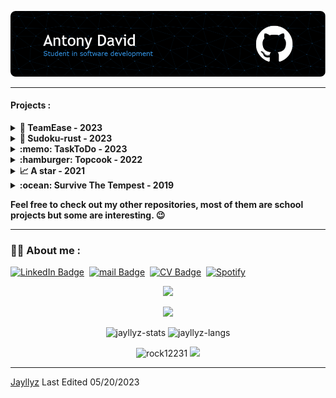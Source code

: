 ![Header](./img/header.png)

---

#### Projects :

<details>
 <summary><strong>🏢 TeamEase - 2023</strong></summary>
 
  Website, android app and java statistics dashboard for a team building company.&nbsp;

<a href="https://github.com/Jayllyz/TeamEase" target="_blank"><img height="100em" src="https://github-readme-stats.vercel.app/api/pin?username=jayllyz&repo=TeamEase&theme=dark&bg_color=00000000&title_color=39A6FF"/></a>

</details>

<details>
 <summary><strong>🧩 Sudoku-rust - 2023</strong></summary>
 
  Sudoku generator & solver using the backtracking algorithm, made in Rust with Actix web.&nbsp;
  
<a href="https://github.com/Jayllyz/sudoku-rust" target="_blank"><img height="100em" src="https://github-readme-stats.vercel.app/api/pin?username=jayllyz&repo=sudoku-rust&theme=dark&bg_color=00000000&title_color=39A6FF"/></a>
</details>

<details>
 <summary><strong>:memo: TaskToDo - 2023</strong></summary>
 
  Task planning software project made in C with the GTK+3.2 library, UI is made with Glade.&nbsp;
  
<a href="https://github.com/Jayllyz/TaskToDo" target="_blank"><img height="100em" src="https://github-readme-stats.vercel.app/api/pin?username=jayllyz&repo=tasktodo&theme=dark&bg_color=00000000&title_color=39A6FF"/></a>
</details>

<details>
 <summary><strong>:hamburger: Topcook - 2022</strong></summary>
 
 This is a dynamic website project, the goal is to make a community website about cooking recipes
using PHP & JS. It's also my first year validation project.
<img src="https://github.com/Jayllyz/superSmashWB/blob/main/images/topcook_logo.svg" height="20em" >
 
<a href="https://github.com/Jayllyz/Topcook" target="_blank"><img height="100em" src="https://github-readme-stats.vercel.app/api/pin?username=jayllyz&repo=topcook&theme=dark&bg_color=00000000&title_color=39A6FF"/></a>
 </details>
 
 <details>
 <summary><strong>📈 A star - 2021</strong></summary>
 
C implementation of the [A*](https://en.wikipedia.org/wiki/A*_search_algorithm) search algorithm.
 
<a href="https://github.com/Jayllyz/Astar" target="_blank"><img height="100em" src="https://github-readme-stats.vercel.app/api/pin?username=jayllyz&repo=astar&theme=dark&bg_color=00000000&title_color=39A6FF"/></a>
 </details>
 
 <details>
 <summary><strong>:ocean: Survive The Tempest - 2019</strong></summary>
 
This is a game made in python with a friend, a strategy game that we imagined and created from scratch.
You are a castaway on an island in the middle of the sea but a storm is coming... good luck 😇

<a href="https://github.com/Jayllyz/SurvivetheTempest" target="_blank"><img height="100em" src="https://github-readme-stats.vercel.app/api/pin?username=jayllyz&repo=survivethetempest&theme=dark&bg_color=00000000&title_color=39A6FF"/></a>

</details>

**Feel free to check out my other repositories, most of them are school projects but some are interesting. 😉**

---

### :man_technologist: About me :

[![LinkedIn Badge](https://img.shields.io/badge/-antodavid-blue?style=flat-square&logo=Linkedin&logoColor=white&link=https://www.linkedin.com/in/antodavid/)](https://www.linkedin.com/in/antodavid/)&nbsp;
[![mail Badge](https://img.shields.io/badge/-antonydavid945@gmail.com-red?style=flat-square&logo=Gmail&logoColor=white&link=mailto:antonydavid945@gmail.com)](mailto:antonydavid945@gmail.com)&nbsp;
[![CV Badge](https://img.shields.io/badge/-CV-blue?style=flat-square&logo=ReadMe&logoColor=white&link=https://jayllyz.github.io/online-cv/)](https://jayllyz.github.io/online-cv/)&nbsp;
[![Spotify](https://img.shields.io/badge/-Playlist-brigthgreen?style=flat-square&color=1DB954&logo=Spotify&logoColor=white&link=https://open.spotify.com/playlist/5jjweWHLI4XcWsMEiTg0YB?si=d10523e71acb4c75)](https://open.spotify.com/playlist/5jjweWHLI4XcWsMEiTg0YB?si=d10523e71acb4c75)&nbsp;

<div align="center">
  <a href="https://spotify-github-profile.vercel.app/api/view?uid=4wts4nq3qaeb51i674dsrur7g&redirect=true" target="_blank"><img src="https://spotify-github-profile.vercel.app/api/view?uid=4wts4nq3qaeb51i674dsrur7g&cover_image=true&theme=natemoo-re&bar_color_cover=false&bar_color=53b14f"/></a>

<a href="https://www.codewars.com/users/Jayllyz" target="_blank"><img src="https://www.codewars.com/users/Jayllyz/badges/large"/></a>

<img height="150em" src="https://github-readme-stats.vercel.app/api?username=jayllyz&theme=dark&show_icons=true&bg_color=00000000&title_color=39A6FF" alt="jayllyz-stats"/>
<img height="150em" src="https://github-readme-stats.vercel.app/api/top-langs/?username=jayllyz&layout=compact&theme=dark&bg_color=00000000&hide=shaderlab,SCSS&langs_count=6&title_color=39A6FF" alt="jayllyz-langs"/>
 </div>
<p align="center"> <img src="https://komarev.com/ghpvc/?username=Jayllyz&label=Profile%20views&color=0e75b6&style=flat" alt="rock12231"/> <img src="https://img.shields.io/github/followers/Jayllyz"/></p>

---

[Jayllyz](https://github.com/Jayllyz)
Last Edited 05/20/2023

